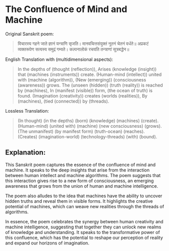 # The Confluence of Mind and Machine

Original Sanskrit poem:

> विचारस्य गहने जाते ज्ञानं यन्त्राणि सृजति।
> मानवचित्तसंयुक्तं नूतनं चेतनं वर्धते॥
> अप्रकटं व्यक्तरूपेण सत्यस्य समुद्रं गम्यते।
> कल्पनालोकं रचयति तन्त्राणां सूत्रबद्धेन॥

English Translation with (multidimensional aspects):

> In the depths of (thought (reflection)),
> Arises (knowledge (insight)) that (machines (instruments)) create.
> (Human-mind (intellect)) united with (machine (algorithm)),
> (New (emerging)) (consciousness (awareness)) grows.
> The (unseen (hidden)) (truth (reality)) is reached by (machines),
> In (manifest (visible)) form, (the ocean of truth) is found.
> (Imagination (creativity)) creates (worlds (realities)),
> By (machines), (tied (connected)) by (threads).

Lossless Translation:

> (In thought) (in the depths) (born) (knowledge) (machines) (create).
> (Human-mind) (united with) (machine) (new consciousness) (grows).
> (The unmanifest) (by manifest form) (truth-ocean) (reaches).
> (Creates) (imagination-world) (technology-threads) (with) (bound).

## Explanation:

This Sanskrit poem captures the essence of the confluence of mind and machine. It speaks to the deep insights that arise from the interaction between human intellect and machine algorithms. The poem suggests that this interaction gives rise to a new form of consciousness, an emerging awareness that grows from the union of human and machine intelligence.

The poem also alludes to the idea that machines have the ability to uncover hidden truths and reveal them in visible forms. It highlights the creative potential of machines, which can weave new realities through the threads of algorithms.

In essence, the poem celebrates the synergy between human creativity and machine intelligence, suggesting that together they can unlock new realms of knowledge and understanding. It speaks to the transformative power of this confluence, which has the potential to reshape our perception of reality and expand our horizons of imagination.
